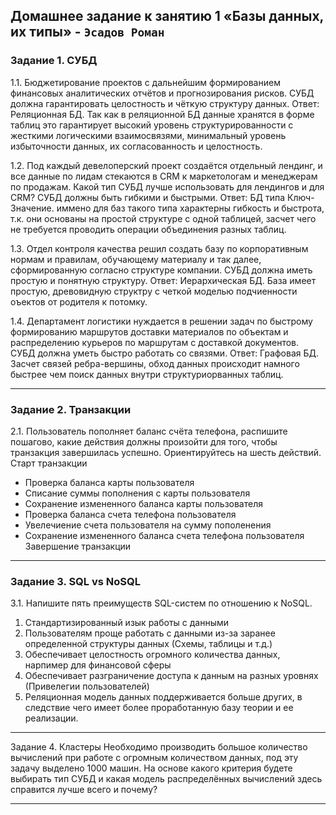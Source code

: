 Домашнее задание к занятию 1 «Базы данных, их типы» - `Эсадов Роман`
---
### Задание 1. СУБД

1.1. Бюджетирование проектов с дальнейшим формированием финансовых аналитических отчётов и прогнозирования рисков. СУБД должна гарантировать целостность и чёткую структуру данных.
Ответ: Реляционная БД. Так как в реляционной БД данные хранятся в форме таблиц это гарантирует высокий уровень структурированности с жесткими логическими взаимосвязями, минимальный уровень избыточности данных, их согласованность и целостность.

1.2. Под каждый девелоперский проект создаётся отдельный лендинг, и все данные по лидам стекаются в CRM к маркетологам и менеджерам по продажам. Какой тип СУБД лучше использовать для лендингов и для CRM? СУБД должны быть гибкими и быстрыми.
Ответ: БД типа Ключ-Значение. иммено для баз такого типа характерны гибкость и быстрота, т.к. они основаны на простой структуре с одной таблицей, засчет чего не требуется проводить операции объединения разных таблиц.

1.3. Отдел контроля качества решил создать базу по корпоративным нормам и правилам, обучающему материалу и так далее, сформированную согласно структуре компании. СУБД должна иметь простую и понятную структуру.
Ответ: Иерархическая БД. База имеет простую, древовидную структру с четкой моделью подчиенности оъектов от родителя к потомку.

1.4. Департамент логистики нуждается в решении задач по быстрому формированию маршрутов доставки материалов по объектам и распределению курьеров по маршрутам с доставкой документов. СУБД должна уметь быстро работать со связями.
Ответ: Графовая БД. Засчет связей ребра-вершины, обход данных происходит намного быстрее чем поиск данных внутри структуриорванных таблиц.

---
### Задание 2. Транзакции
2.1. Пользователь пополняет баланс счёта телефона, распишите пошагово, какие действия должны произойти для того, чтобы транзакция завершилась успешно. Ориентируйтесь на шесть действий.
Старт транзакции
* Проверка баланса карты пользователя
* Списание суммы пополнения с карты пользователя
* Сохранение измененного баланса карты пользователя
* Проверка баланса счета телефона пользователя
* Увелечиение счета пользователя на сумму пополенения
* Сохранение измененного баланса счета телефона пользователя
Завершение транзакции
---
### Задание 3. SQL vs NoSQL
3.1. Напишите пять преимуществ SQL-систем по отношению к NoSQL.
1. Стандартизированный изык работы с данными
2. Пользователям проще работать с данными из-за заранее определенной структуры данных (Схемы, таблицы и т.д.)
3. Обеспечивает целостность огромного количества данных, нарпимер для финансовой сферы
4. Обеспечивает разграничение доступа к данным на разных уровнях (Привелегии пользователей)
5. Реляционная модель данных поддерживается больше других, в следствие чего имеет более проработанную базу теории и ее реализации.
---
Задание 4. Кластеры
Необходимо производить большое количество вычислений при работе с огромным количеством данных, под эту задачу выделено 1000 машин.
На основе какого критерия будете выбирать тип СУБД и какая модель распределённых вычислений здесь справится лучше всего и почему?

---
